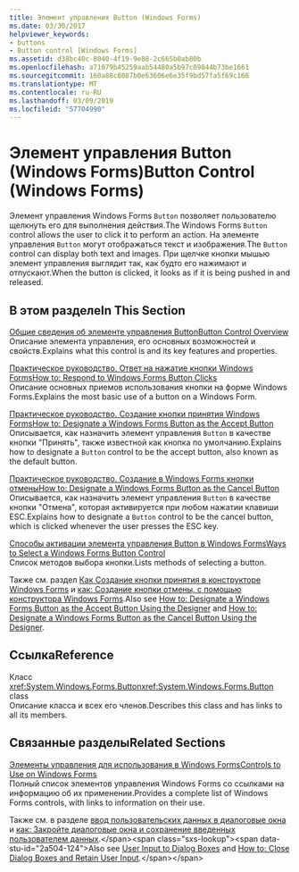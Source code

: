 ```yaml
---
title: Элемент управления Button (Windows Forms)
ms.date: 03/30/2017
helpviewer_keywords:
- buttons
- Button control [Windows Forms]
ms.assetid: d38bc40c-8040-4f19-9e88-2c665b0ab80b
ms.openlocfilehash: a71079b45259aab54480a5b97c09844b73be1661
ms.sourcegitcommit: 160a88c8087b0e63606e6e35f9bd57fa5f69c168
ms.translationtype: MT
ms.contentlocale: ru-RU
ms.lasthandoff: 03/09/2019
ms.locfileid: "57704990"
---
```

# <a name="button-control-windows-forms"></a><span data-ttu-id="2a504-102">Элемент управления Button (Windows Forms)</span><span class="sxs-lookup"><span data-stu-id="2a504-102">Button Control (Windows Forms)</span></span>
<span data-ttu-id="2a504-103">Элемент управления Windows Forms `Button` позволяет пользователю щелкнуть его для выполнения действия.</span><span class="sxs-lookup"><span data-stu-id="2a504-103">The Windows Forms `Button` control allows the user to click it to perform an action.</span></span> <span data-ttu-id="2a504-104">На элементе управления `Button` могут отображаться текст и изображения.</span><span class="sxs-lookup"><span data-stu-id="2a504-104">The `Button` control can display both text and images.</span></span> <span data-ttu-id="2a504-105">При щелчке кнопки мышью элемент управления выглядит так, как будто его нажимают и отпускают.</span><span class="sxs-lookup"><span data-stu-id="2a504-105">When the button is clicked, it looks as if it is being pushed in and released.</span></span>  
  
## <a name="in-this-section"></a><span data-ttu-id="2a504-106">В этом разделе</span><span class="sxs-lookup"><span data-stu-id="2a504-106">In This Section</span></span>  
 [<span data-ttu-id="2a504-107">Общие сведения об элементе управления Button</span><span class="sxs-lookup"><span data-stu-id="2a504-107">Button Control Overview</span></span>](button-control-overview-windows-forms.md)  
 <span data-ttu-id="2a504-108">Описание элемента управления, его основных возможностей и свойств.</span><span class="sxs-lookup"><span data-stu-id="2a504-108">Explains what this control is and its key features and properties.</span></span>  
  
 [<span data-ttu-id="2a504-109">Практическое руководство. Ответ на нажатие кнопки Windows Forms</span><span class="sxs-lookup"><span data-stu-id="2a504-109">How to: Respond to Windows Forms Button Clicks</span></span>](how-to-respond-to-windows-forms-button-clicks.md)  
 <span data-ttu-id="2a504-110">Описание основных приемов использования кнопки на форме Windows Forms.</span><span class="sxs-lookup"><span data-stu-id="2a504-110">Explains the most basic use of a button on a Windows Form.</span></span>  
  
 [<span data-ttu-id="2a504-111">Практическое руководство. Создание кнопки принятия Windows Forms</span><span class="sxs-lookup"><span data-stu-id="2a504-111">How to: Designate a Windows Forms Button as the Accept Button</span></span>](how-to-designate-a-windows-forms-button-as-the-accept-button.md)  
 <span data-ttu-id="2a504-112">Описывается, как назначить элемент управления `Button` в качестве кнопки "Принять", также известной как кнопка по умолчанию.</span><span class="sxs-lookup"><span data-stu-id="2a504-112">Explains how to designate a `Button` control to be the accept button, also known as the default button.</span></span>  
  
 [<span data-ttu-id="2a504-113">Практическое руководство. Создание в Windows Forms кнопки отмены</span><span class="sxs-lookup"><span data-stu-id="2a504-113">How to: Designate a Windows Forms Button as the Cancel Button</span></span>](how-to-designate-a-windows-forms-button-as-the-cancel-button.md)  
 <span data-ttu-id="2a504-114">Описывается, как назначить элемент управления `Button` в качестве кнопки "Отмена", которая активируется при любом нажатии клавиши ESC.</span><span class="sxs-lookup"><span data-stu-id="2a504-114">Explains how to designate a `Button` control to be the cancel button, which is clicked whenever the user presses the ESC key.</span></span>  
  
 [<span data-ttu-id="2a504-115">Способы активации элемента управления Button в Windows Forms</span><span class="sxs-lookup"><span data-stu-id="2a504-115">Ways to Select a Windows Forms Button Control</span></span>](ways-to-select-a-windows-forms-button-control.md)  
 <span data-ttu-id="2a504-116">Список методов выбора кнопки.</span><span class="sxs-lookup"><span data-stu-id="2a504-116">Lists methods of selecting a button.</span></span>  
  
 <span data-ttu-id="2a504-117">Также см. раздел [Как Создание кнопки принятия в конструкторе Windows Forms](designate-a-wf-button-as-the-accept-button-using-the-designer.md) и [как: Создание кнопки отмены, с помощью конструктора Windows Forms](designate-a-wf-button-as-the-cancel-button-using-the-designer.md).</span><span class="sxs-lookup"><span data-stu-id="2a504-117">Also see [How to: Designate a Windows Forms Button as the Accept Button Using the Designer](designate-a-wf-button-as-the-accept-button-using-the-designer.md) and [How to: Designate a Windows Forms Button as the Cancel Button Using the Designer](designate-a-wf-button-as-the-cancel-button-using-the-designer.md).</span></span>  
  
## <a name="reference"></a><span data-ttu-id="2a504-118">Ссылка</span><span class="sxs-lookup"><span data-stu-id="2a504-118">Reference</span></span>  
 <span data-ttu-id="2a504-119">Класс <xref:System.Windows.Forms.Button></span><span class="sxs-lookup"><span data-stu-id="2a504-119"><xref:System.Windows.Forms.Button> class</span></span>  
 <span data-ttu-id="2a504-120">Описание класса и всех его членов.</span><span class="sxs-lookup"><span data-stu-id="2a504-120">Describes this class and has links to all its members.</span></span>  
  
## <a name="related-sections"></a><span data-ttu-id="2a504-121">Связанные разделы</span><span class="sxs-lookup"><span data-stu-id="2a504-121">Related Sections</span></span>  
 [<span data-ttu-id="2a504-122">Элементы управления для использования в Windows Forms</span><span class="sxs-lookup"><span data-stu-id="2a504-122">Controls to Use on Windows Forms</span></span>](controls-to-use-on-windows-forms.md)  
 <span data-ttu-id="2a504-123">Полный список элементов управления Windows Forms со ссылками на информацию об их применении.</span><span class="sxs-lookup"><span data-stu-id="2a504-123">Provides a complete list of Windows Forms controls, with links to information on their use.</span></span>  
  
 <span data-ttu-id="2a504-124">Также см. в разделе [ввод пользовательских данных в диалоговые окна](https://docs.microsoft.com/previous-versions/visualstudio/visual-studio-2010/1s9ws53w(v=vs.100)) и [как: Закройте диалоговые окна и сохранение введенных пользователем данных](https://docs.microsoft.com/previous-versions/visualstudio/visual-studio-2010/65ad5907(v=vs.100)).</span><span class="sxs-lookup"><span data-stu-id="2a504-124">Also see [User Input to Dialog Boxes](https://docs.microsoft.com/previous-versions/visualstudio/visual-studio-2010/1s9ws53w(v=vs.100)) and [How to: Close Dialog Boxes and Retain User Input](https://docs.microsoft.com/previous-versions/visualstudio/visual-studio-2010/65ad5907(v=vs.100)).</span></span>
